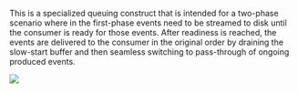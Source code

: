 This is a specialized queuing construct that is intended for a two-phase
scenario where in the first-phase events need to be streamed to disk until the
consumer is ready for those events. After readiness is reached, the events are
delivered to the consumer in the original order by draining the slow-start
buffer and then seamless switching to pass-through of ongoing produced events.

![](SlowStartEventQueues.png)
